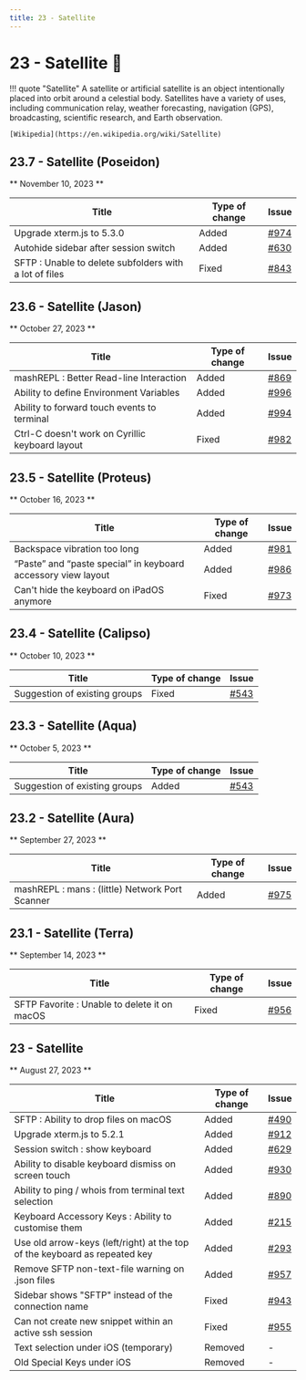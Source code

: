 ```yaml
---
title: 23 - Satellite
---
```

# 23 - Satellite :satellite:
!!! quote "Satellite"
    A satellite or artificial satellite is an object intentionally placed into orbit around a celestial body. Satellites have a variety of uses, including communication relay, weather forecasting, navigation (GPS), broadcasting, scientific research, and Earth observation.

    [Wikipedia](https://en.wikipedia.org/wiki/Satellite)

## 23.7 - Satellite (Poseidon)
** November 10, 2023 **

| Title | Type of change | Issue |
| --- | --- | --- |
| Upgrade xterm.js to 5.3.0 | Added | [#974](https://github.com/isontheline/pro.webssh.net/issues/974) |
| Autohide sidebar after session switch | Added | [#630](https://github.com/isontheline/pro.webssh.net/issues/630) |
| SFTP : Unable to delete subfolders with a lot of files | Fixed | [#843](https://github.com/isontheline/pro.webssh.net/issues/843) |

## 23.6 - Satellite (Jason)
** October 27, 2023 **

| Title | Type of change | Issue |
| --- | --- | --- |
| mashREPL : Better Read-line Interaction | Added | [#869](https://github.com/isontheline/pro.webssh.net/issues/869) |
| Ability to define Environment Variables | Added | [#996](https://github.com/isontheline/pro.webssh.net/issues/996) |
| Ability to forward touch events to terminal | Added | [#994](https://github.com/isontheline/pro.webssh.net/issues/994) |
| Ctrl-C doesn't work on Cyrillic keyboard layout | Fixed | [#982](https://github.com/isontheline/pro.webssh.net/issues/982) |

## 23.5 - Satellite (Proteus)
** October 16, 2023 **

| Title | Type of change | Issue |
| --- | --- | --- |
| Backspace vibration too long | Added | [#981](https://github.com/isontheline/pro.webssh.net/issues/981) |
| “Paste” and “paste special” in keyboard accessory view layout | Added | [#986](https://github.com/isontheline/pro.webssh.net/issues/986) |
| Can't hide the keyboard on iPadOS anymore | Fixed | [#973](https://github.com/isontheline/pro.webssh.net/issues/973) |

## 23.4 - Satellite (Calipso)
** October 10, 2023 **

| Title | Type of change | Issue |
| --- | --- | --- |
| Suggestion of existing groups | Fixed | [#543](https://github.com/isontheline/pro.webssh.net/issues/543) |

## 23.3 - Satellite (Aqua)
** October 5, 2023 **

| Title | Type of change | Issue |
| --- | --- | --- |
| Suggestion of existing groups | Added | [#543](https://github.com/isontheline/pro.webssh.net/issues/543) |

## 23.2 - Satellite (Aura)
** September 27, 2023 **

| Title | Type of change | Issue |
| --- | --- | --- |
| mashREPL : mans : (little) Network Port Scanner | Added | [#975](https://github.com/isontheline/pro.webssh.net/issues/975) |

## 23.1 - Satellite (Terra)
** September 14, 2023 **

| Title | Type of change | Issue |
| --- | --- | --- |
| SFTP Favorite : Unable to delete it on macOS | Fixed | [#956](https://github.com/isontheline/pro.webssh.net/issues/956) |

## 23 - Satellite
** August 27, 2023 **

| Title | Type of change | Issue |
| --- | --- | --- |
| SFTP : Ability to drop files on macOS | Added | [#490](https://github.com/isontheline/pro.webssh.net/issues/490) |
| Upgrade xterm.js to 5.2.1 | Added | [#912](https://github.com/isontheline/pro.webssh.net/issues/912) |
| Session switch : show keyboard | Added | [#629](https://github.com/isontheline/pro.webssh.net/issues/629) |
| Ability to disable keyboard dismiss on screen touch | Added | [#930](https://github.com/isontheline/pro.webssh.net/issues/930) |
| Ability to ping / whois from terminal text selection | Added | [#890](https://github.com/isontheline/pro.webssh.net/issues/890) |
| Keyboard Accessory Keys : Ability to customise them | Added | [#215](https://github.com/isontheline/pro.webssh.net/issues/215) |
| Use old arrow-keys (left/right) at the top of the keyboard as repeated key | Added | [#293](https://github.com/isontheline/pro.webssh.net/issues/293) |
| Remove SFTP non-text-file warning on .json files | Added | [#957](https://github.com/isontheline/pro.webssh.net/issues/957) |
| Sidebar shows "SFTP" instead of the connection name | Fixed | [#943](https://github.com/isontheline/pro.webssh.net/issues/943) |
| Can not create new snippet within an active ssh session | Fixed | [#955](https://github.com/isontheline/pro.webssh.net/issues/955) |
| Text selection under iOS (temporary) | Removed | - |
| Old Special Keys under iOS | Removed | - |